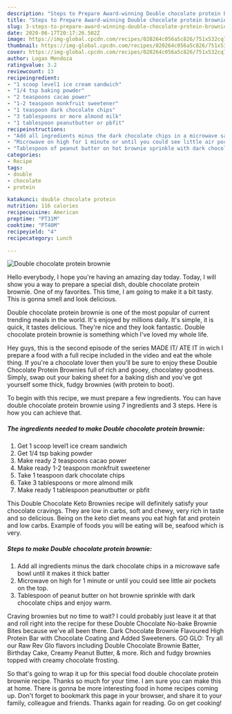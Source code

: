 ```yaml
---
description: "Steps to Prepare Award-winning Double chocolate protein brownie"
title: "Steps to Prepare Award-winning Double chocolate protein brownie"
slug: 3-steps-to-prepare-award-winning-double-chocolate-protein-brownie
date: 2020-06-17T20:17:26.502Z
image: https://img-global.cpcdn.com/recipes/020264c056a5c826/751x532cq70/double-chocolate-protein-brownie-recipe-main-photo.jpg
thumbnail: https://img-global.cpcdn.com/recipes/020264c056a5c826/751x532cq70/double-chocolate-protein-brownie-recipe-main-photo.jpg
cover: https://img-global.cpcdn.com/recipes/020264c056a5c826/751x532cq70/double-chocolate-protein-brownie-recipe-main-photo.jpg
author: Logan Mendoza
ratingvalue: 3.2
reviewcount: 13
recipeingredient:
- "1 scoop level1 ice cream sandwich"
- "1/4 tsp baking powder"
- "2 teaspoons cacao power"
- "1-2 teaspoon monkfruit sweetener"
- "1 teaspoon dark chocolate chips"
- "3 tablespoons or more almond milk"
- "1 tablespoon peanutbutter or pbfit"
recipeinstructions:
- "Add all ingredients minus the dark chocolate chips in a microwave safe bowl until it makes it thick batter"
- "Microwave on high for 1 minute or until you could see little air pockets on the top."
- "Tablespoon of peanut butter on hot brownie sprinkle with dark chocolate chips and enjoy warm."
categories:
- Recipe
tags:
- double
- chocolate
- protein

katakunci: double chocolate protein 
nutrition: 116 calories
recipecuisine: American
preptime: "PT31M"
cooktime: "PT40M"
recipeyield: "4"
recipecategory: Lunch

---
```



![Double chocolate protein brownie](https://img-global.cpcdn.com/recipes/020264c056a5c826/751x532cq70/double-chocolate-protein-brownie-recipe-main-photo.jpg)

Hello everybody, I hope you're having an amazing day today. Today, I will show you a way to prepare a special dish, double chocolate protein brownie. One of my favorites. This time, I am going to make it a bit tasty. This is gonna smell and look delicious.

Double chocolate protein brownie is one of the most popular of current trending meals in the world. It's enjoyed by millions daily. It's simple, it is quick, it tastes delicious. They're nice and they look fantastic. Double chocolate protein brownie is something which I've loved my whole life.

Hey guys, this is the second episode of the series MADE IT/ ATE IT in wich I prepare a food with a full recipe included in the video and eat the whole thing. If you&#39;re a chocolate lover then you&#39;ll be sure to enjoy these Double Chocolate Protein Brownies full of rich and gooey, chocolatey goodness. Simply, swap out your baking sheet for a baking dish and you&#39;ve got yourself some thick, fudgy brownies (with protein to boot).


To begin with this recipe, we must prepare a few ingredients. You can have double chocolate protein brownie using 7 ingredients and 3 steps. Here is how you can achieve that.

<!--inarticleads1-->

##### The ingredients needed to make Double chocolate protein brownie:

1. Get 1 scoop level1 ice cream sandwich
1. Get 1/4 tsp baking powder
1. Make ready 2 teaspoons cacao power
1. Make ready 1-2 teaspoon monkfruit sweetener
1. Take 1 teaspoon dark chocolate chips
1. Take 3 tablespoons or more almond milk
1. Make ready 1 tablespoon peanutbutter or pbfit


This Double Chocolate Keto Brownies recipe will definitely satisfy your chocolate cravings. They are low in carbs, soft and chewy, very rich in taste and so delicious. Being on the keto diet means you eat high fat and protein and low carbs. Example of foods you will be eating will be, seafood which is very. 

<!--inarticleads2-->

##### Steps to make Double chocolate protein brownie:

1. Add all ingredients minus the dark chocolate chips in a microwave safe bowl until it makes it thick batter
1. Microwave on high for 1 minute or until you could see little air pockets on the top.
1. Tablespoon of peanut butter on hot brownie sprinkle with dark chocolate chips and enjoy warm.


Craving brownies but no time to wait? I could probably just leave it at that and roll right into the recipe for these Double Chocolate No-bake Brownie Bites because we&#39;ve all been there. Dark Chocolate Brownie Flavoured High Protein Bar with Chocolate Coating and Added Sweeteners. GO GLO: Try all our Raw Rev Glo flavors including Double Chocolate Brownie Batter, Birthday Cake, Creamy Peanut Butter, &amp; more. Rich and fudgy brownies topped with creamy chocolate frosting. 

So that's going to wrap it up for this special food double chocolate protein brownie recipe. Thanks so much for your time. I am sure you can make this at home. There is gonna be more interesting food in home recipes coming up. Don't forget to bookmark this page in your browser, and share it to your family, colleague and friends. Thanks again for reading. Go on get cooking!
